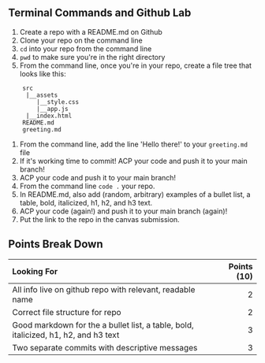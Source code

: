 ## Terminal Commands and Github Lab

1) Create a repo with a README.md on Github
1) Clone your repo on the command line
1) `cd` into your repo from the command line
1) `pwd` to make sure you're in the right directory
1) From the command line, once you're in your repo, create a file tree that looks like this:
```
    src
     |__assets
        |__style.css
        |__app.js
     |__index.html
    README.md
    greeting.md
```
1) From the command line, add the line 'Hello there!' to your `greeting.md` file
1) If it's working time to commit! ACP your code and push it to your main branch!
1) ACP your code and push it to your main branch!
1) From the command line `code .` your repo.
1) In README.md, also add (random, arbitrary) examples of a bullet list, a table, bold, italicized, h1, h2, and h3 text.
1) ACP your code (again!) and push it to your main branch (again)!
1) Put the link to the repo in the canvas submission.

## Points Break Down

Looking For | Points (10)
:--|--:
All info live on github repo with relevant, readable name | 2
Correct file structure for repo | 2
Good markdown for the a bullet list, a table, bold, italicized, h1, h2, and h3 text | 3
Two separate commits with descriptive messages | 3
